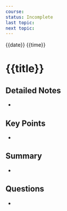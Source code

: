 ```yaml
---
course: 
status: Incomplete
last topic: 
next topic:
---
```


{{date}} {{time}}

# {{title}}

## Detailed Notes

-

## Key Points

-

## Summary

-

## Questions

-